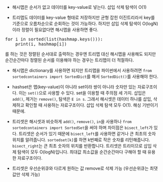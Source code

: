 * 해시맵은 순서가 없고 데이터를 key-value로 넣는다. 삽입 삭제 탐색이 O(1)

* 트리맵도 데이터를 key-value 형태로 저장하지만 균형 잡힌 이진트리라서 key를 기준으로 오름차순으로 순회하는 것이 가능하다. 하지만 삽입 삭제 탐색이 O(logN)이라 정렬이 필요없다면 해시맵을 사용하면 좋다. 

<pre>
for i in sorted(list(hashmap.keys())):
    print(i, hashmap[i])
</pre>    
  를 하는 것은 정렬된 순서대로 출력하는 경우엔 트리맵 대신 해시맵을 사용해도 되지만 순간순간마다 정렬된 순서를 이용해야 하는 경우는 트리맵이 더 적절하다.

* 해시맵은 dictionary를 사용하면 되지만 트리맵을 파이썬에서 사용하려면 <code>from sortedcontainers import SortedDict</code>를 해서 <code>SortedDict()</code>를 사용해야 한다. 

* hashset은 맵(key-value)이 아니라 set이라 쌍이 아니라 숫자만 있는 자료구조이다. 이는 <code>set()</code>으로 사용할 수 있다. set을 이용할 때 주의점 세 가지.
 삽입은 <code>add()</code>, 제거는 <code>remove()</code>, 탐색은 <code>E in s</code>. 그래서 해시셋은 데이터 하나를 삽입, 삭제하고 확인할 때 사용하는 자료구조이다. 삽입 삭제 탐색 모두 O(1). 해싱 기반이기 때문에.

* 트리셋은 해시셋과 비슷하게 <code>add()</code>, <code>remove()</code>, <code>in</code>을 사용하나 <code>from sortedcontainers import SortedSet</code>을 써야 하며 차이점은 <code>bisect_left</code>가 있다. 
트리셋은 순서가 있기 때문에 <code>bisect_left</code>를 사용하면 같거나 큰 최초의 숫자 위치를 알려줍니다. <code>sortedset[k]</code>를 하면 k번째로 작은 숫자를 리턴해줍니다. 
<code>bisect_right</code>는 큰 최초 숫자의 위치를 반환합니다. 트리셋은 트리이므로 삽입 삭제 탐색이 모두 O(logN)입니다. 최대값 최소값을 순간순간마다 구해야 할 때 유용한 자료구조이다.

* 트리셋은 우선순위큐와 다르게 원하는 값 remove로 삭제 가능 (우선순위큐는 최댓값만 삭제 가능)
